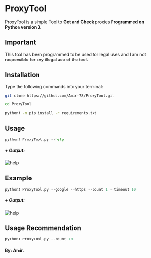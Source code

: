 # ProxyTool

ProxyTool is a simple Tool to **Get and Check** proxies **Programmed on Python version 3.**

## Important
This tool has been programmed to be used for legal uses and I am not responsible for any illegal use of the tool.

## Installation
Type the following commands into your terminal:

```bash
git clone https://github.com/Amir-78/ProxyTool.git

cd ProxyTool

python3 -m pip install -r requirements.txt
```

## Usage

```python
python3 ProxyTool.py --help
```
##### + Output:
![help](https://cdn.discordapp.com/attachments/779799665310695474/882241975636594719/Screenshot_2021-08-31_09-27-42.png)

## Example

```python
python3 ProxyTool.py --google --https --count 1 --timeout 10
```
##### + Output:
![help](https://cdn.discordapp.com/attachments/779799665310695474/882241978635550730/Screenshot_2021-08-31_09-33-41.png)

## Usage Recommendation
```python
python3 ProxyTool.py --count 10
```

#### By: Amir.
